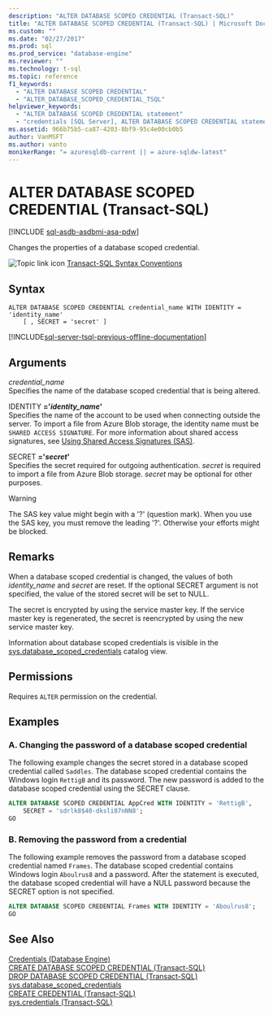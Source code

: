 ```yaml
---
description: "ALTER DATABASE SCOPED CREDENTIAL (Transact-SQL)"
title: "ALTER DATABASE SCOPED CREDENTIAL (Transact-SQL) | Microsoft Docs"
ms.custom: ""
ms.date: "02/27/2017"
ms.prod: sql
ms.prod_service: "database-engine"
ms.reviewer: ""
ms.technology: t-sql
ms.topic: reference
f1_keywords: 
  - "ALTER DATABASE SCOPED CREDENTIAL"
  - "ALTER_DATABASE_SCOPED_CREDENTIAL_TSQL"
helpviewer_keywords: 
  - "ALTER DATABASE SCOPED CREDENTIAL statement"
  - "credentials [SQL Server], ALTER DATABASE SCOPED CREDENTIAL statement"
ms.assetid: 966b75b5-ca87-4203-8bf9-95c4e00cb0b5
author: VanMSFT
ms.author: vanto
monikerRange: "= azuresqldb-current || = azure-sqldw-latest"
---
```

# ALTER DATABASE SCOPED CREDENTIAL (Transact-SQL)
[!INCLUDE [sql-asdb-asdbmi-asa-pdw](../../includes/applies-to-version/sql-asdb-asdbmi-asa-pdw.md)]

  Changes the properties of a database scoped credential.  
  
 ![Topic link icon](../../database-engine/configure-windows/media/topic-link.gif "Topic link icon") [Transact-SQL Syntax Conventions](../../t-sql/language-elements/transact-sql-syntax-conventions-transact-sql.md)  
  
## Syntax  
  
```syntaxsql
ALTER DATABASE SCOPED CREDENTIAL credential_name WITH IDENTITY = 'identity_name'  
    [ , SECRET = 'secret' ]  
```  
  
[!INCLUDE[sql-server-tsql-previous-offline-documentation](../../includes/sql-server-tsql-previous-offline-documentation.md)]

## Arguments
 *credential_name*  
 Specifies the name of the database scoped credential that is being altered.  
  
 IDENTITY **='***identity_name***'**  
 Specifies the name of the account to be used when connecting outside the server. To import a file from Azure Blob storage, the identity name must be `SHARED ACCESS SIGNATURE`.  For more information about shared access signatures, see [Using Shared Access Signatures (SAS)](/azure/storage/storage-dotnet-shared-access-signature-part-1).  
    
  
 SECRET **='***secret***'**  
 Specifies the secret required for outgoing authentication. *secret* is required to import a file from Azure Blob storage. *secret* may be optional for other purposes.   
> [!WARNING]
>  The SAS key value might begin with a '?' (question mark). When you use the SAS key, you must remove the leading '?'. Otherwise your efforts might be blocked.    
  
## Remarks  
 When a database scoped credential is changed, the values of both *identity_name* and *secret* are reset. If the optional SECRET argument is not specified, the value of the stored secret will be set to NULL.  
  
 The secret is encrypted by using the service master key. If the service master key is regenerated, the secret is reencrypted by using the new service master key.  
  
 Information about database scoped credentials is visible in the [sys.database_scoped_credentials](../../relational-databases/system-catalog-views/sys-database-scoped-credentials-transact-sql.md) catalog view.  
  
## Permissions  
 Requires `ALTER` permission on the credential.  
  
## Examples  
  
### A. Changing the password of a database scoped credential  
 The following example changes the secret stored in a database scoped credential called `Saddles`. The database scoped credential contains the Windows login `RettigB` and its password. The new password is added to the database scoped credential using the SECRET clause.  
  
```sql  
ALTER DATABASE SCOPED CREDENTIAL AppCred WITH IDENTITY = 'RettigB',   
    SECRET = 'sdrlk8$40-dksli87nNN8';  
GO  
```  
  
### B. Removing the password from a credential  
 The following example removes the password from a database scoped credential named `Frames`. The database scoped credential contains Windows login `Aboulrus8` and a password. After the statement is executed, the database scoped credential will have a NULL password because the SECRET option is not specified.  
  
```sql  
ALTER DATABASE SCOPED CREDENTIAL Frames WITH IDENTITY = 'Aboulrus8';  
GO  
```  
  
## See Also  
 [Credentials &#40;Database Engine&#41;](../../relational-databases/security/authentication-access/credentials-database-engine.md)   
 [CREATE DATABASE SCOPED CREDENTIAL &#40;Transact-SQL&#41;](../../t-sql/statements/create-database-scoped-credential-transact-sql.md)   
 [DROP DATABASE SCOPED CREDENTIAL &#40;Transact-SQL&#41;](../../t-sql/statements/drop-database-scoped-credential-transact-sql.md)   
 [sys.database_scoped_credentials](../../relational-databases/system-catalog-views/sys-database-scoped-credentials-transact-sql.md)   
 [CREATE CREDENTIAL &#40;Transact-SQL&#41;](../../t-sql/statements/create-credential-transact-sql.md)   
 [sys.credentials &#40;Transact-SQL&#41;](../../relational-databases/system-catalog-views/sys-credentials-transact-sql.md)  
  
